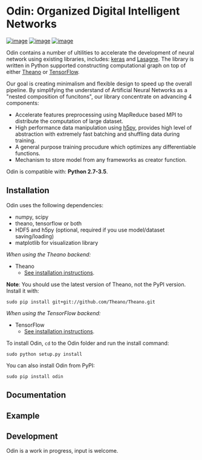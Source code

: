 Odin: Organized Digital Intelligent Networks
=======

[![image](https://readthedocs.org/projects/lasagne/badge/)](http://lasagne.readthedocs.org/en/latest/)
[![image](https://travis-ci.org/Lasagne/Lasagne.svg)](https://travis-ci.org/Lasagne/Lasagne)
[![image](https://img.shields.io/coveralls/Lasagne/Lasagne.svg)](https://coveralls.io/r/Lasagne/Lasagne)

Odin contains a number of ultilities to accelerate the development of neural network using existing libraries, includes: [keras](https://github.com/fchollet/keras) and [Lasagne](https://github.com/Lasagne/Lasagne). The library is written in Python supported constructing computational graph on top of either [Theano](https://github.com/Theano/Theano) or [TensorFlow](https://github.com/tensorflow/tensorflow). 

Our goal is creating minimalism and flexible design to speed up the overall pipeline. By simplifying the understand of Artificial Neural Networks as a "nested composition of funcitons", our library concentrate on advancing 4 components:

- Accelerate features preprocessing using MapReduce based MPI to distribute the computation of large dataset.
- High performance data manipulation using [h5py](http://docs.h5py.org/en/latest/index.html), provides high level of abstraction with extremely fast batching and shuffling data during training.
- A general purpose training procudure which optimizes any differentiable functions.
- Mechanism to store model from any frameworks as creator function.

Odin is compatible with: __Python 2.7-3.5__.

Installation
------------

Odin uses the following dependencies:

- numpy, scipy
- theano, tensorflow or both
- HDF5 and h5py (optional, required if you use model/dataset saving/loading)
- matplotlib for visualization library

*When using the Theano backend:*

- Theano
    - [See installation instructions](http://deeplearning.net/software/theano/install.html#install).

**Note**: You should use the latest version of Theano, not the PyPI version. Install it with:
```
sudo pip install git+git://github.com/Theano/Theano.git
```

*When using the TensorFlow backend:*

- TensorFlow
    - [See installation instructions](https://github.com/tensorflow/tensorflow#download-and-setup).

To install Odin, `cd` to the Odin folder and run the install command:
```
sudo python setup.py install
```

You can also install Odin from PyPI:
```
sudo pip install odin
```

Documentation
-------------

<Under development>


Example
-------

<Under development>

Development
-----------

Odin is a work in progress, input is welcome.
